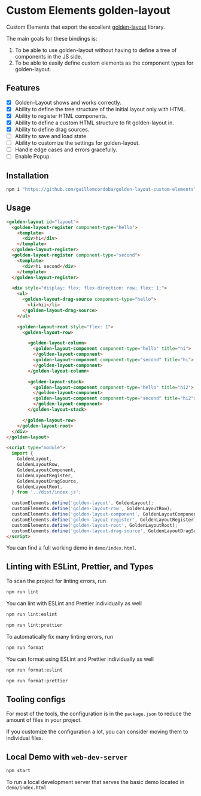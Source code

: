 # Custom Elements golden-layout

Custom Elements that export the excellent [golden-layout](https://github.com/golden-layout/golden-layout) library.

The main goals for these bindings is:

1. To be able to use golden-layout without having to define a tree of components in the JS side.
2. To be able to easily define custom elements as the component types for golden-layout.

## Features

- [x] Golden-Layout shows and works correctly.
- [x] Ability to define the tree structure of the initial layout only with HTML.
- [x] Ability to register HTML components.
- [x] Ability to define a custom HTML structure to fit golden-layout in.
- [x] Ability to define drag sources.
- [ ] Ability to save and load state.
- [ ] Ability to customize the settings for golden-layout.
- [ ] Handle edge cases and errors gracefully.
- [ ] Enable Popup.

## Installation

```bash
npm i "https://github.com/guillemcordoba/golden-layout-custom-elements"
```

## Usage

```html
<golden-layout id="layout">
  <golden-layout-register component-type="hello">
    <template>
      <div>hi</div>
    </template>
  </golden-layout-register>
  <golden-layout-register component-type="second">
    <template>
      <div>hi second</div>
    </template>
  </golden-layout-register>

  <div style="display: flex; flex-direction: row; flex: 1;">
    <ul>
      <golden-layout-drag-source component-type="hello">
        <li>hii</li>
      </golden-layout-drag-source>
    </ul>

    <golden-layout-root style="flex: 1">
      <golden-layout-row>

        <golden-layout-column>
          <golden-layout-component component-type="hello" title="hi">
          </golden-layout-component>
          <golden-layout-component component-type="second" title="hi">
          </golden-layout-component>
        </golden-layout-column>

        <golden-layout-stack>
          <golden-layout-component component-type="hello" title="hi2">
          </golden-layout-component>
          <golden-layout-component component-type="second" title="hi2">
          </golden-layout-component>
        </golden-layout-stack>

      </golden-layout-row>
    </golden-layout-root>
  </div>
</golden-layout>

<script type="module">
  import {
    GoldenLayout,
    GoldenLayoutRow,
    GoldenLayoutComponent,
    GoldenLayoutRegister,
    GoldenLayoutDragSource,
    GoldenLayoutRoot,
  } from '../dist/index.js';

  customElements.define('golden-layout', GoldenLayout);
  customElements.define('golden-layout-row', GoldenLayoutRow);
  customElements.define('golden-layout-component', GoldenLayoutComponent);
  customElements.define('golden-layout-register', GoldenLayoutRegister);
  customElements.define('golden-layout-root', GoldenLayoutRoot);
  customElements.define('golden-layout-drag-source', GoldenLayoutDragSource);
</script>
```

You can find a full working demo in `demo/index.html`.

## Linting with ESLint, Prettier, and Types

To scan the project for linting errors, run

```bash
npm run lint
```

You can lint with ESLint and Prettier individually as well

```bash
npm run lint:eslint
```

```bash
npm run lint:prettier
```

To automatically fix many linting errors, run

```bash
npm run format
```

You can format using ESLint and Prettier individually as well

```bash
npm run format:eslint
```

```bash
npm run format:prettier
```

## Tooling configs

For most of the tools, the configuration is in the `package.json` to reduce the amount of files in your project.

If you customize the configuration a lot, you can consider moving them to individual files.

## Local Demo with `web-dev-server`

```bash
npm start
```

To run a local development server that serves the basic demo located in `demo/index.html`
